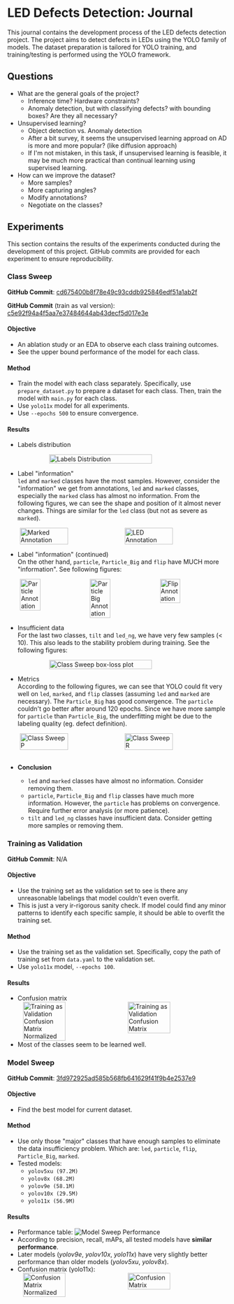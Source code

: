 # LED Defects Detection: Journal

This journal contains the development process of the LED defects detection project. The project aims to detect defects in LEDs using the YOLO family of models. The dataset preparation is tailored for YOLO training, and training/testing is performed using the YOLO framework.

## Questions

- What are the general goals of the project?
  - Inference time? Hardware constraints?
  - Anomaly detection, but with classifying defects? with bounding boxes? Are they all necessary?
- Unsupervised learning?
  - Object detection vs. Anomaly detection
  - After a bit survey, it seems the unsupervised learning approad on AD is more and more popular? (like diffusion approach)
  - If I'm not mistaken, in this task, if unsupervised learning is feasible, it may be much more practical than continual learning using supervised learning.
- How can we improve the dataset?
  - More samples?
  - More capturing angles?
  - Modify annotations?
  - Negotiate on the classes?

## Experiments

This section contains the results of the experiments conducted during the development of this project. GitHub commits are provided for each experiment to ensure reproducibility.

### Class Sweep

**GitHub Commit**: [cd675400b8f78e49c93cddb925846edf51a1ab2f](https://github.com/agbld/led-defects-detection/commit/cd675400b8f78e49c93cddb925846edf51a1ab2f)

**GitHub Commit** (train as val version): [c5e92f94a4f5aa7e37484644ab43decf5d017e3e](https://github.com/agbld/led-defects-detection/commit/c5e92f94a4f5aa7e37484644ab43decf5d017e3e)

#### Objective
- An ablation study or an EDA to observe each class training outcomes.
- See the upper bound performance of the model for each class.

#### Method
- Train the model with each class separately. Specifically, use `prepare_dataset.py` to prepare a dataset for each class. Then, train the model with `main.py` for each class.
- Use `yolo11x` model for all experiments.
- Use `--epochs 500` to ensure convergence.

#### Results
- Labels distribution <br>
    <div style="display: flex; justify-content: center;">
      <img src="./assets/class_distribution.png" alt="Labels Distribution" width="70%">
    </div>

- Label "information" <br>
  `led` and `marked` classes have the most samples. However, consider the "information" we get from annotations, `led` and `marked` classes, especially the `marked` class has almost no information. From the following figures, we can see the shape and position of it almost never changes. Things are similar for the `led` class (but not as severe as `marked`).
  <div style="display: flex; justify-content: space-around;">
    <img src="./assets/marked_annotation.jpg" alt="Marked Annotation" width="48%">
    <img src="./assets/led_annotation.jpg" alt="LED Annotation" width="48%">
  </div>

- Label "information" (continued) <br>
  On the other hand, `particle`, `Particle_Big` and `flip` have MUCH more "information". See following figures:
  <div style="display: flex; justify-content: space-around;">
    <img src="./assets/particle_annotation.jpg" alt="Particle Annotation" width="31%">
    <img src="./assets/Particle_Big_annotation.jpg" alt="Particle Big Annotation" width="31%">
    <img src="./assets/flip_annotation.jpg" alt="Flip Annotation" width="31%">
  </div>

- Insufficient data <br>
  For the last two classes, `tilt` and `led_ng`, we have very few samples (< 10). This also leads to the stability problem during training. See the following figures:
    <div style="display: flex; justify-content: center;">
      <img src="./assets/class_sweep_box_loss.png" alt="Class Sweep box-loss plot" width="70%">
    </div>

- Metrics <br>
  According to the following figures, we can see that YOLO could fit very well on `led`, `marked`, and `flip` classes (assuming `led` and `marked` are necessary). The `Particle_Big` has good convergence. The `particle` couldn't go better after around 120 epochs. Since we have more sample for `particle` than `Particle_Big`, the underfitting might be due to the labeling quality (eg. defect definition).
  <div style="display: flex; justify-content: space-around;">
    <img src="./assets/class_sweep_P.png" alt="Class Sweep P" width="48%">
    <img src="./assets/class_sweep_R.png" alt="Class Sweep R" width="48%">
  </div><br>
  <!-- <div style="display: flex; justify-content: center;">
    <img src="./assets/class_sweep_map5095_train_as_val.png" alt="Class Sweep mAP50-90 Train as Val" width="70%">
  </div><br> -->

- **Conclusion** <br>
  - `led` and `marked` classes have almost no information. Consider removing them.
  - `particle`, `Particle_Big` and `flip` classes have much more information. However, the `particle` has problems on convergence. Require further error analysis (or more patience).
  - `tilt` and `led_ng` classes have insufficient data. Consider getting more samples or removing them.

### Training as Validation

**GitHub Commit**: N/A

#### Objective
- Use the training set as the validation set to see is there any unreasonable labelings that model couldn't even overfit.
- This is just a very ir-rigorous sanity check. If model could find any minor patterns to identify each specific sample, it should be able to overfit the training set.

#### Method
- Use the training set as the validation set. Specifically, copy the path of training set from `data.yaml` to the validation set.
- Use `yolo11x` model, `--epochs 100`.

#### Results
- Confusion matrix <br>
  <div style="display: flex; justify-content: space-around;">
    <img src="./assets/train_is_val_confusion_matrix_normalized.png" alt="Training as Validation Confusion Matrix Normalized" width="45%">
    <img src="./assets/train_is_val_confusion_matrix.png" alt="Training as Validation Confusion Matrix" width="45%">
  </div>
- Most of the classes seem to be learned well.

### Model Sweep

**GitHub Commit**: [3fd972925ad585b568fb641629f41f9b4e2537e9](https://github.com/agbld/led-defects-detection/commit/3fd972925ad585b568fb641629f41f9b4e2537e9)

#### Objective
- Find the best model for current dataset.

#### Method
- Use only those "major" classes that have enough samples to eliminate the data insufficiency problem. Which are: `led`, `particle`, `flip`, `Particle_Big`, `marked`.
- Tested models:
  - `yolov5xu (97.2M)`
  - `yolov8x (68.2M)`
  - `yolov9e (58.1M)`
  - `yolov10x (29.5M)`
  - `yolo11x (56.9M)`

#### Results
- Performance table:
  ![Model Sweep Performance](./assets/model_sweep_performance.png)
- According to precision, recall, mAPs, all tested models have **similar performance**.
- Later models (*yolov9e*, *yolov10x*, *yolo11x*) have very slightly better performance than older models (*yolov5xu*, *yolov8x*).
- Confusion matrix (yolo11x):
  <div style="display: flex; justify-content: space-around;">
    <img src="./assets/confusion_matrix_normalized.png" alt="Confusion Matrix Normalized" width="45%">
    <img src="./assets/confusion_matrix.png" alt="Confusion Matrix" width="45%">
  </div>